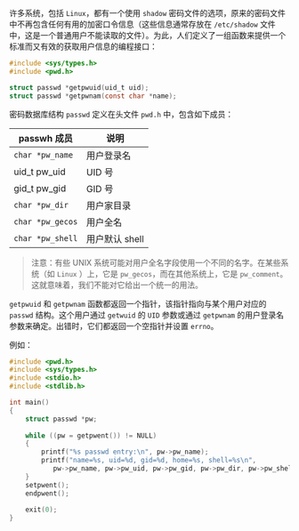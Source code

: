 许多系统，包括 `Linux`，都有一个使用 `shadow` 密码文件的选项，原来的密码文件中不再包含任何有用的加密口令信息（这些信息通常存放在 `/etc/shadow` 文件中，这是一个普通用户不能读取的文件）。为此，人们定义了一组函数来提供一个标准而又有效的获取用户信息的编程接口：

```c
#include <sys/types.h>
#include <pwd.h>

struct passwd *getpwuid(uid_t uid);
struct passwd *getpwnam(const char *name);
```

密码数据库结构 `passwd` 定义在头文件 `pwd.h` 中，包含如下成员：

| passwh 成员      | 说明           |
| ---------------- | -------------- |
| `char *pw_name`  | 用户登录名     |
| uid_t pw_uid     | UID 号         |
| gid_t pw_gid     | GID 号         |
| `char *pw_dir`   | 用户家目录     |
| `char *pw_gecos` | 用户全名       |
| `char *pw_shell` | 用户默认 shell |

> 注意：有些 UNIX 系统可能对用户全名字段使用一个不同的名字。在某些系统（如 `Linux` ）上，它是 `pw_gecos`，而在其他系统上，它是 `pw_comment`。这就意味着，我们不能对它给出一个统一的用法。

`getpwuid` 和 `getpwnam` 函数都返回一个指针，该指针指向与某个用户对应的 `passwd` 结构。这个用户通过 `getwuid` 的 `UID` 参数或通过 `getpwnam` 的用户登录名参数来确定。出错时，它们都返回一个空指针并设置 `errno`。

例如：

```c
#include <pwd.h>
#include <sys/types.h>
#include <stdio.h>
#include <stdlib.h>

int main()
{
    struct passwd *pw;
    
    while ((pw = getpwent()) != NULL)
    {
    	printf("%s passwd entry:\n", pw->pw_name);
    	printf("name=%s, uid=%d, gid=%d, home=%s, shell=%s\n", 
           pw->pw_name, pw->pw_uid, pw->pw_gid, pw->pw_dir, pw->pw_shell);
    }
    setpwent();
    endpwent();
    
    exit(0);
}
```

